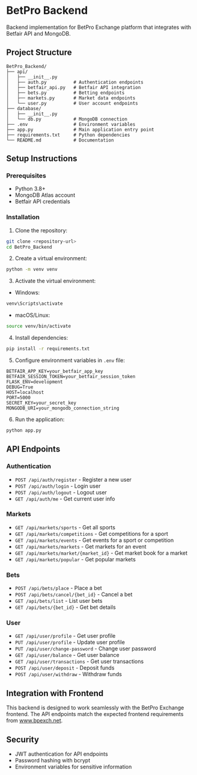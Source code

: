 # BetPro Backend

Backend implementation for BetPro Exchange platform that integrates with Betfair API and MongoDB.

## Project Structure

```
BetPro_Backend/
├── api/
│   ├── __init__.py
│   ├── auth.py          # Authentication endpoints
│   ├── betfair_api.py   # Betfair API integration
│   ├── bets.py          # Betting endpoints
│   ├── markets.py       # Market data endpoints
│   └── user.py          # User account endpoints
├── database/
│   ├── __init__.py
│   └── db.py            # MongoDB connection
├── .env                 # Environment variables
├── app.py               # Main application entry point
├── requirements.txt     # Python dependencies
└── README.md            # Documentation
```

## Setup Instructions

### Prerequisites

- Python 3.8+
- MongoDB Atlas account
- Betfair API credentials

### Installation

1. Clone the repository:
```bash
git clone <repository-url>
cd BetPro_Backend
```

2. Create a virtual environment:
```bash
python -m venv venv
```

3. Activate the virtual environment:
- Windows:
```bash
venv\Scripts\activate
```
- macOS/Linux:
```bash
source venv/bin/activate
```

4. Install dependencies:
```bash
pip install -r requirements.txt
```

5. Configure environment variables in `.env` file:
```
BETFAIR_APP_KEY=your_betfair_app_key
BETFAIR_SESSION_TOKEN=your_betfair_session_token
FLASK_ENV=development
DEBUG=True
HOST=localhost
PORT=5000
SECRET_KEY=your_secret_key
MONGODB_URI=your_mongodb_connection_string
```

6. Run the application:
```bash
python app.py
```

## API Endpoints

### Authentication
- `POST /api/auth/register` - Register a new user
- `POST /api/auth/login` - Login user
- `POST /api/auth/logout` - Logout user
- `GET /api/auth/me` - Get current user info

### Markets
- `GET /api/markets/sports` - Get all sports
- `GET /api/markets/competitions` - Get competitions for a sport
- `GET /api/markets/events` - Get events for a sport or competition
- `GET /api/markets/markets` - Get markets for an event
- `GET /api/markets/market/{market_id}` - Get market book for a market
- `GET /api/markets/popular` - Get popular markets

### Bets
- `POST /api/bets/place` - Place a bet
- `POST /api/bets/cancel/{bet_id}` - Cancel a bet
- `GET /api/bets/list` - List user bets
- `GET /api/bets/{bet_id}` - Get bet details

### User
- `GET /api/user/profile` - Get user profile
- `PUT /api/user/profile` - Update user profile
- `PUT /api/user/change-password` - Change user password
- `GET /api/user/balance` - Get user balance
- `GET /api/user/transactions` - Get user transactions
- `POST /api/user/deposit` - Deposit funds
- `POST /api/user/withdraw` - Withdraw funds

## Integration with Frontend

This backend is designed to work seamlessly with the BetPro Exchange frontend. The API endpoints match the expected frontend requirements from www.bpexch.net.

## Security

- JWT authentication for API endpoints
- Password hashing with bcrypt
- Environment variables for sensitive information
